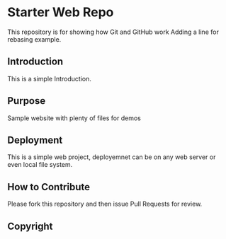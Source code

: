 # Starter Web Repo

This repository is for showing how Git and GitHub work
Adding a line for rebasing example.

## Introduction

This is a simple Introduction.

## Purpose

Sample website with plenty of files for demos

## Deployment

This is a simple web project, deployemnet can be on any web server or even local file system.

## How to Contribute

Please fork this repository and then issue Pull Requests for review.

## Copyright